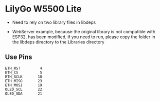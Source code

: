 # LilyGo W5500 Lite

- Need to rely on two library files in libdeps 

- WebServer example, because the original library is not compatible with ESP32, has been modified, if you need to run, please copy the folder in the libdeps directory to the Libraries directory

## Use Pins
```
ETH_RST         4
ETH_CS          5
ETH_SCLK       18
ETH_MISO       23
ETH_MOSI       19
OLED_SCL       22
OLED_SDA       21
```
